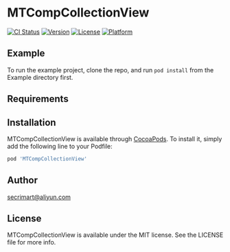 # MTCompCollectionView

[![CI Status](http://img.shields.io/travis/rstx_reg@aliyun.com/MTCompCollectionView.svg?style=flat)](https://travis-ci.org/rstx_reg@aliyun.com/MTCompCollectionView)
[![Version](https://img.shields.io/cocoapods/v/MTCompCollectionView.svg?style=flat)](http://cocoapods.org/pods/MTCompCollectionView)
[![License](https://img.shields.io/cocoapods/l/MTCompCollectionView.svg?style=flat)](http://cocoapods.org/pods/MTCompCollectionView)
[![Platform](https://img.shields.io/cocoapods/p/MTCompCollectionView.svg?style=flat)](http://cocoapods.org/pods/MTCompCollectionView)

## Example

To run the example project, clone the repo, and run `pod install` from the Example directory first.

## Requirements

## Installation

MTCompCollectionView is available through [CocoaPods](http://cocoapods.org). To install
it, simply add the following line to your Podfile:

```ruby
pod 'MTCompCollectionView'
```

## Author

 secrimart@aliyun.com

## License

MTCompCollectionView is available under the MIT license. See the LICENSE file for more info.
